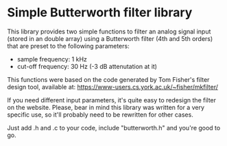 # Simple Butterworth filter library

This library provides two simple functions to filter an analog signal input (stored in an double array) using a Butterworth filter (4th and 5th orders) that are preset to the following parameters:
- sample frequency: 1 kHz
- cut-off frequency: 30 Hz (-3 dB attenutation at it)


This functions were based on the code generated by Tom Fisher's filter design tool, available at:
https://www-users.cs.york.ac.uk/~fisher/mkfilter/

If you need different input parameters, it's quite easy to redesign the filter on the website.
Please, bear in mind this library was written for a very specific use, so it'll probably need to be rewritten for other cases.

Just add .h and .c to your code, include "butterworth.h" and you're good to go.
